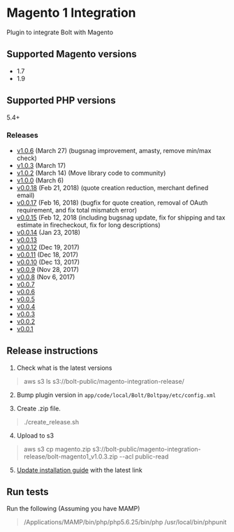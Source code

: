 # Magento 1 Integration
Plugin to integrate Bolt with Magento

## Supported Magento versions
+ 1.7
+ 1.9

## Supported PHP versions
5.4+

### Releases
+ [v1.0.6](https://s3-us-west-1.amazonaws.com/bolt-public/magento-integration-release/bolt-magento1_v1.0.6.zip) (March 27) (bugsnag improvement, amasty, remove min/max check)
+ [v1.0.3](https://s3-us-west-1.amazonaws.com/bolt-public/magento-integration-release/bolt-magento1_v1.0.3.zip) (March 17)
+ [v1.0.2](https://s3-us-west-1.amazonaws.com/bolt-public/magento-integration-release/magento1.0.2.zip) (March 14) (Move library code to community)
+ [v1.0.0](https://s3-us-west-1.amazonaws.com/bolt-public/magento-integration-release/magento1.0.0.zip) (March 6)
+ [v0.0.18](https://s3-us-west-1.amazonaws.com/bolt-public/magento-integration-release/magento0018.zip) (Feb 21, 2018) (quote creation reduction, merchant defined email)
+ [v0.0.17](https://s3-us-west-1.amazonaws.com/bolt-public/magento-integration-release/magento0017.zip) (Feb 16, 2018) (bugfix for quote creation, removal of OAuth requirement, and fix total mismatch error)
+ [v0.0.15](https://s3-us-west-1.amazonaws.com/bolt-public/magento-integration-release/magento_integration_v0015.zip) (Feb 12, 2018 (including bugsnag update, fix for shipping and tax estimate in firecheckout, fix for long descriptions)
+ [v0.0.14](https://s3-us-west-1.amazonaws.com/bolt-public/magento-integration-release/magento_integration_v0014.zip) (Jan 23, 2018)
+ [v0.0.13](https://s3-us-west-1.amazonaws.com/bolt-public/magento-integration-release/magento_integration_v0013.zip)
+ [v0.0.12](https://s3-us-west-1.amazonaws.com/bolt-public/magento-integration-release/magento_integration_v0012.tar.gz) (Dec 19, 2017)
+ [v0.0.11](https://s3-us-west-1.amazonaws.com/bolt-public/magento-integration-release/magento_integration_v0011.tar.gz) (Dec 18, 2017)
+ [v0.0.10](https://s3-us-west-1.amazonaws.com/bolt-public/magento-integration-release/magento_integration_v0010.tar.gz) (Dec 13, 2017)
+ [v0.0.9](https://s3-us-west-1.amazonaws.com/bolt-public/magento-integration-release/magento_integration_v009.tar.gz) (Nov 28, 2017)
+ [v0.0.8](https://s3-us-west-1.amazonaws.com/bolt-public/magento-integration-release/magento_integration_v008.tar.gz) (Nov 6, 2017)
+ [v0.0.7](https://s3-us-west-1.amazonaws.com/bolt-public/magento-integration-release/magento_integration_v007.tar.gz)
+ [v0.0.6](https://s3-us-west-1.amazonaws.com/bolt-public/magento-integration-release/magento_integration_v006.tar.gz)
+ [v0.0.5](https://s3-us-west-1.amazonaws.com/bolt-public/magento-integration-release/magento_integration_v005.tar.gz)
+ [v0.0.4](https://s3-us-west-1.amazonaws.com/bolt-public/magento-integration-release/magento_integration_v004.tar.gz)
+ [v0.0.3](https://s3-us-west-1.amazonaws.com/bolt-public/magento-integration-release/magento_integration_v003.tar.gz)
+ [v0.0.2](https://s3-us-west-1.amazonaws.com/bolt-public/magento-integration-release/magento_integration_v002.tar.gz)
+ [v0.0.1](https://s3-us-west-1.amazonaws.com/bolt-public/magento-integration-release/magento_integration_v001.tar.gz)

## Release instructions

1. Check what is the latest versions

> aws s3 ls s3://bolt-public/magento-integration-release/

2. Bump plugin version in `app/code/local/Bolt/Boltpay/etc/config.xml`

3. Create .zip file.

> ./create_release.sh

4. Upload to s3

> aws s3 cp magento.zip s3://bolt-public/magento-integration-release/bolt-magento1_v1.0.3.zip --acl public-read

5. [Update installation guide](https://dash.readme.io/project/bolt/v1/docs/magento-integration-guide) with the latest link


## Run tests

Run the following (Assuming you have MAMP)

> /Applications/MAMP/bin/php/php5.6.25/bin/php /usr/local/bin/phpunit
